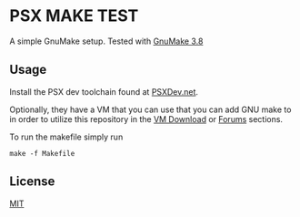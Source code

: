 # PSX MAKE TEST

A simple GnuMake setup. Tested with [GnuMake 3.8](https://sourceforge.net/projects/gnuwin32/files/make/3.81/make-3.81-bin.zip/download?use_mirror=svwh&download=)

## Usage

Install the PSX dev toolchain found at [PSXDev.net](https://psxdev.net). 

Optionally, they have a VM that you can use that you can add GNU make to in order to utilize this repository in the [VM Download](http://www.psxdev.net/help/virtual_machine.html) or [Forums](http://www.psxdev.net/forum/index.php) sections.

To run the makefile simply run

```make -f Makefile```

## License
[MIT](https://choosealicense.com/licenses/mit/)
